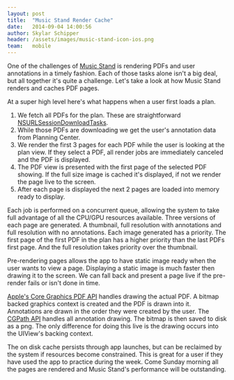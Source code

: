 ```yaml
---
layout: post
title:  "Music Stand Render Cache"
date:   2014-09-04 14:00:56
author:	Skylar Schipper
header: /assets/images/music-stand-icon-ios.png
team:	mobile
---
```


One of the challenges of [Music Stand][1] is rendering PDFs and user annotations in a timely fashion.  Each of those tasks alone isn't a big deal, but all together it's quite a challenge.  Let's take a look at how Music Stand renders and caches PDF pages.

At a super high level here's what happens when a user first loads a plan.

1.  We fetch all PDFs for the plan.  These are straightforward [NSURLSessionDownloadTasks][2].
2.  While those PDFs are downloading we get the user's annotation data from Planning Center.
3.  We render the first 3 pages for each PDF while the user is looking at the plan view.  If they select a PDF, all render jobs are immediately canceled and the PDF is displayed.
4.  The PDF view is presented with the first page of the selected PDF showing.  If the full size image is cached it's displayed, if not we render the page live to the screen.
5.  After each page is displayed the next 2 pages are loaded into memory ready to display.

Each job is performed on a concurrent queue, allowing the system to take full advantage of all the CPU/GPU resources available.  Three versions of each page are generated.  A thumbnail, full resolution with annotations and full resolution with no annotations.  Each image generated has a priority.  The first page of the first PDF in the plan has a higher priority than the last PDFs first page.  And the full resolution takes priority over the thumbnail.

Pre-rendering pages allows the app to have static image ready when the user wants to view a page.  Displaying a static image is much faster then drawing it to the screen.  We can fall back and present a page live if the pre-render fails or isn't done in time.

[Apple's Core Graphics PDF API][3] handles drawing the actual PDF.  A bitmap backed graphics context is created and the PDF is drawn into it.  Annotations are drawn in the order they were created by the user.  The [CGPath API][4] handles all annotation drawing.  The bitmap is then saved to disk as a png.  The only difference for doing this live is the drawing occurs into the UIView's backing context.

The on disk cache persists through app launches, but can be reclaimed by the system if resources become constrained.  This is great for a user if they have used the app to practice during the week.  Come Sunday morning all the pages are rendered and Music Stand's performance will be outstanding.


[1]: http://appstore.com/planningcentermusicstand
[2]: https://developer.apple.com/library/ios/documentation/Foundation/Reference/NSURLSessionDownloadTask_class/Reference/Reference.html
[3]: https://developer.apple.com/library/ios/documentation/graphicsimaging/Reference/CGContext/Reference/reference.html#//apple_ref/c/func/CGContextDrawPDFPage
[4]: https://developer.apple.com/library/ios/documentation/graphicsimaging/reference/CGPath/Reference/reference.html